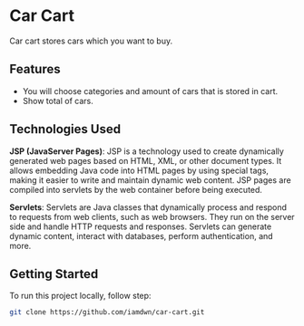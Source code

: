 ﻿# Car Cart

Car cart stores cars which you want to buy.

## Features

- You will choose categories and amount of cars that is stored in cart.
- Show total of cars.

## Technologies Used

**JSP (JavaServer Pages)**: JSP is a technology used to create dynamically generated web pages based on HTML, XML, or other document types. It allows embedding Java code into HTML pages by using special tags, making it easier to write and maintain dynamic web content. JSP pages are compiled into servlets by the web container before being executed.

**Servlets**: Servlets are Java classes that dynamically process and respond to requests from web clients, such as web browsers. They run on the server side and handle HTTP requests and responses. Servlets can generate dynamic content, interact with databases, perform authentication, and more.
## Getting Started

To run this project locally, follow step:

   ```bash
   git clone https://github.com/iamdwn/car-cart.git

